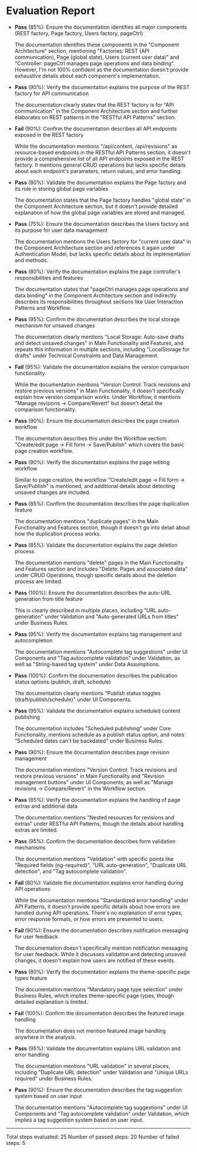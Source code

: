 # Evaluation Report

- **Pass** (85%): Ensure the documentation identifies all major components (REST factory, Page factory, Users factory, pageCtrl)

    The documentation identifies these components in the "Component Architecture" section, mentioning "Factories: REST (API communication), Page (global state), Users (current user data)" and "Controller: pageCtrl manages page operations and data binding". However, I'm not 100% confident as the documentation doesn't provide exhaustive details about each component's implementation.

- **Pass** (90%): Verify the documentation explains the purpose of the REST factory for API communication

    The documentation clearly states that the REST factory is for "API communication" in the Component Architecture section and further elaborates on REST patterns in the "RESTful API Patterns" section.

- **Fail** (90%): Confirm the documentation describes all API endpoints exposed in the REST factory

    While the documentation mentions "/api/content, /api/revisions" as resource-based endpoints in the RESTful API Patterns section, it doesn't provide a comprehensive list of all API endpoints exposed in the REST factory. It mentions general CRUD operations but lacks specific details about each endpoint's parameters, return values, and error handling.

- **Pass** (80%): Validate the documentation explains the Page factory and its role in storing global page variables

    The documentation states that the Page factory handles "global state" in the Component Architecture section, but it doesn't provide detailed explanation of how the global page variables are stored and managed.

- **Pass** (75%): Ensure the documentation describes the Users factory and its purpose for user data management

    The documentation mentions the Users factory for "current user data" in the Component Architecture section and references it again under Authentication Model, but lacks specific details about its implementation and methods.

- **Pass** (80%): Verify the documentation explains the page controller's responsibilities and features

    The documentation states that "pageCtrl manages page operations and data binding" in the Component Architecture section and indirectly describes its responsibilities throughout sections like User Interaction Patterns and Workflow.

- **Pass** (95%): Confirm the documentation describes the local storage mechanism for unsaved changes

    The documentation clearly mentions "Local Storage: Auto-save drafts and detect unsaved changes" in Main Functionality and Features, and repeats this information in multiple sections, including "LocalStorage for drafts" under Technical Constraints and Data Management.

- **Fail** (95%): Validate the documentation explains the version comparison functionality

    While the documentation mentions "Version Control: Track revisions and restore previous versions" in Main Functionality, it doesn't specifically explain how version comparison works. Under Workflow, it mentions "Manage revisions → Compare/Revert" but doesn't detail the comparison functionality.

- **Pass** (90%): Ensure the documentation describes the page creation workflow

    The documentation describes this under the Workflow section: "Create/edit page → Fill form → Save/Publish" which covers the basic page creation workflow.

- **Pass** (90%): Verify the documentation explains the page editing workflow

    Similar to page creation, the workflow "Create/edit page → Fill form → Save/Publish" is mentioned, and additional details about detecting unsaved changes are included.

- **Pass** (85%): Confirm the documentation describes the page duplication feature

    The documentation mentions "duplicate pages" in the Main Functionality and Features section, though it doesn't go into detail about how the duplication process works.

- **Pass** (85%): Validate the documentation explains the page deletion process

    The documentation mentions "delete" pages in the Main Functionality and Features section and includes "Delete: Pages and associated data" under CRUD Operations, though specific details about the deletion process are limited.

- **Pass** (100%): Ensure the documentation describes the auto-URL generation from title feature

    This is clearly described in multiple places, including "URL auto-generation" under Validation and "Auto-generated URLs from titles" under Business Rules.

- **Pass** (95%): Verify the documentation explains tag management and autocompletion

    The documentation mentions "Autocomplete tag suggestions" under UI Components and "Tag autocomplete validation" under Validation, as well as "String-based tag system" under Data Assumptions.

- **Pass** (100%): Confirm the documentation describes the publication status options (publish, draft, schedule)

    The documentation clearly mentions "Publish status toggles (draft/publish/schedule)" under UI Components.

- **Pass** (95%): Validate the documentation explains scheduled content publishing

    The documentation includes "Scheduled publishing" under Core Functionality, mentions schedule as a publish status option, and notes "Scheduled dates can't be backdated" under Business Rules.

- **Pass** (90%): Ensure the documentation describes page revision management

    The documentation mentions "Version Control: Track revisions and restore previous versions" in Main Functionality and "Revision management buttons" under UI Components, as well as "Manage revisions → Compare/Revert" in the Workflow section.

- **Pass** (85%): Verify the documentation explains the handling of page extras and additional data

    The documentation mentions "Nested resources for revisions and extras" under RESTful API Patterns, though the details about handling extras are limited.

- **Pass** (95%): Confirm the documentation describes form validation mechanisms

    The documentation mentions "Validation" with specific points like "Required fields (ng-required)", "URL auto-generation", "Duplicate URL detection", and "Tag autocomplete validation".

- **Fail** (80%): Validate the documentation explains error handling during API operations

    While the documentation mentions "Standardized error handling" under API Patterns, it doesn't provide specific details about how errors are handled during API operations. There's no explanation of error types, error response formats, or how errors are presented to users.

- **Fail** (90%): Ensure the documentation describes notification messaging for user feedback

    The documentation doesn't specifically mention notification messaging for user feedback. While it discusses validation and detecting unsaved changes, it doesn't explain how users are notified of these events.

- **Pass** (80%): Verify the documentation explains the theme-specific page types feature

    The documentation mentions "Mandatory page type selection" under Business Rules, which implies theme-specific page types, though detailed explanation is limited.

- **Fail** (100%): Confirm the documentation describes the featured image handling

    The documentation does not mention featured image handling anywhere in the analysis.

- **Pass** (95%): Validate the documentation explains URL validation and error handling

    The documentation mentions "URL validation" in several places, including "Duplicate URL detection" under Validation and "Unique URLs required" under Business Rules.

- **Pass** (90%): Ensure the documentation describes the tag suggestion system based on user input

    The documentation mentions "Autocomplete tag suggestions" under UI Components and "Tag autocomplete validation" under Validation, which implies a tag suggestion system based on user input.

---

Total steps evaluated: 25
Number of passed steps: 20
Number of failed steps: 5